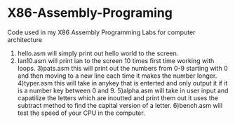 # X86-Assembly-Programing
Code used in my X86 Assembly Programming Labs for computer architecture 
1) hello.asm will simply print out hello world to the screen.
2) Ian10.asm will print ian to the screen 10 times first time working with loops.
3)pats.asm this will print out the numbers from 0-9 starting with 0 and then moving to a new line each time it makes the number longer.
4)typer.asm this will take in anykey that is enterted and only output it if it is a number key between 0 and 9.
5)alpha.asm will take in user input and capatilize the letters which are inoutted and print them out it uses the subtract method to find the capital version of a letter.
6)bench.asm will test the speed of your CPU in the computer.
